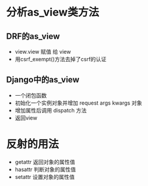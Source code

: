 # 分析as_view类方法

## DRF的as_view

* view.view 赋值 给 view 
* 用csrf_exempt()方法去掉了csrf的认证

## Django中的as_view

* 一个闭包函数
* 初始化一个实例对象并增加 request args kwargs 对象
* 增加属性后调用 dispatch 方法
* 返回view



# 反射的用法

* getattr  返回对象的属性值
* hasattr 判断对象的属性值
* setattr  设置对象的属性值